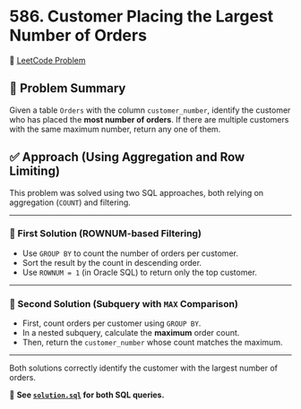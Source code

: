 # 586. Customer Placing the Largest Number of Orders

🔗 [LeetCode Problem](https://leetcode.com/problems/customer-placing-the-largest-number-of-orders/)

## 🧠 Problem Summary

Given a table `Orders` with the column `customer_number`, identify the customer who has placed the **most number of orders**. If there are multiple customers with the same maximum number, return any one of them.

## ✅ Approach (Using Aggregation and Row Limiting)

This problem was solved using two SQL approaches, both relying on aggregation (`COUNT`) and filtering.

---

### 🔹 First Solution (ROWNUM-based Filtering)

- Use `GROUP BY` to count the number of orders per customer.
- Sort the result by the count in descending order.
- Use `ROWNUM = 1` (in Oracle SQL) to return only the top customer.

---

### 🔹 Second Solution (Subquery with `MAX` Comparison)

- First, count orders per customer using `GROUP BY`.
- In a nested subquery, calculate the **maximum** order count.
- Then, return the `customer_number` whose count matches the maximum.

---

Both solutions correctly identify the customer with the largest number of orders.

📄 **See [`solution.sql`](./solution.sql) for both SQL queries.**
